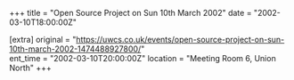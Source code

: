 +++
title = "Open Source Project on Sun 10th March 2002"
date = "2002-03-10T18:00:00Z"

[extra]
original = "https://uwcs.co.uk/events/open-source-project-on-sun-10th-march-2002-1474488927800/"    
ent_time = "2002-03-10T20:00:00Z"
location = "Meeting Room 6, Union North"
+++



